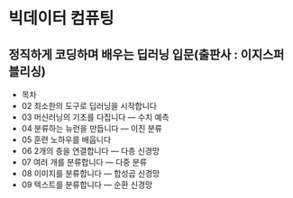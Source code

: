 빅데이터 컴퓨팅
================
정직하게 코딩하며 배우는 딥러닝 입문(출판사 : 이지스퍼블리싱)
--------------------------------------------------------------
- 목차
- 02 최소한의 도구로 딥러닝을 시작합니다
- 03 머신러닝의 기초를 다집니다 ― 수치 예측
- 04 분류하는 뉴런을 만듭니다 ― 이진 분류
- 05 훈련 노하우를 배웁니다
- 06 2개의 층을 연결합니다 ― 다층 신경망 
- 07 여러 개를 분류합니다 ― 다중 분류 
- 08 이미지를 분류합니다 ― 합성곱 신경망 
- 09 텍스트를 분류합니다 ― 순환 신경망 

